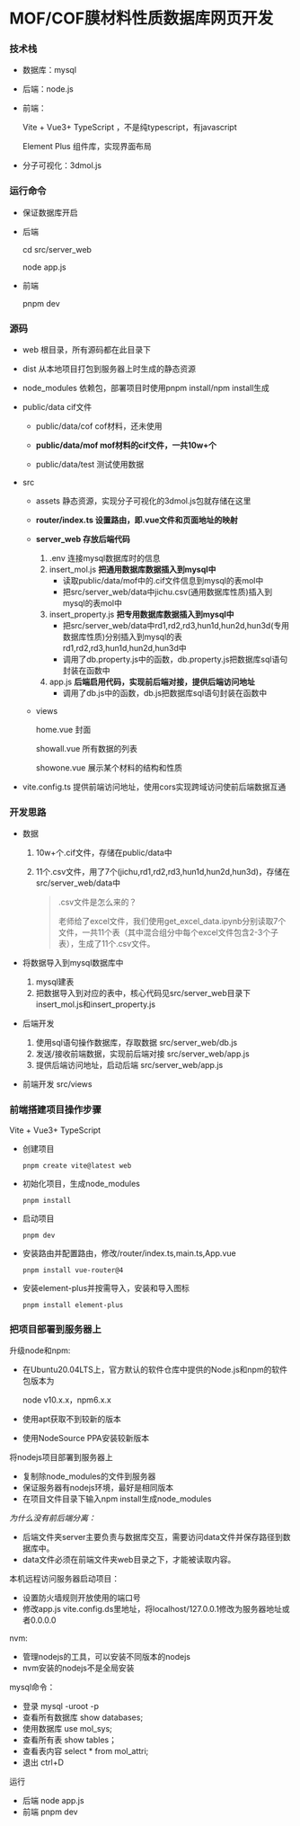 # MOF/COF膜材料性质数据库网页开发



### 技术栈

- 数据库：mysql

- 后端：node.js

- 前端：

  Vite + Vue3+ TypeScript ，不是纯typescript，有javascript

  Element Plus 组件库，实现界面布局

- 分子可视化：3dmol.js



### **运行命令**

- 保证数据库开启

- 后端 

  cd src/server_web

  node app.js

- 前端 

  pnpm dev




### 源码

- web  根目录，所有源码都在此目录下

- dist 从本地项目打包到服务器上时生成的静态资源

- node_modules 依赖包，部署项目时使用pnpm install/npm install生成

- public/data  cif文件

  - public/data/cof cof材料，还未使用

  - **public/data/mof mof材料的cif文件，一共10w+个**

  - public/data/test 测试使用数据

- src

  - assets 静态资源，实现分子可视化的3dmol.js包就存储在这里

  - **router/index.ts 设置路由，即.vue文件和页面地址的映射**

  - **server_web 存放后端代码**

    1. .env 连接mysql数据库时的信息
    2. insert_mol.js **把通用数据库数据插入到mysql中**
       - 读取public/data/mof中的.cif文件信息到mysql的表mol中
       - 把src/server_web/data中jichu.csv(通用数据库性质)插入到mysql的表mol中
    3. insert_property.js **把专用数据库数据插入到mysql中**
       - 把src/server_web/data中rd1,rd2,rd3,hun1d,hun2d,hun3d(专用数据库性质)分别插入到mysql的表rd1,rd2,rd3,hun1d,hun2d,hun3d中
       - 调用了db.property.js中的函数，db.property.js把数据库sql语句封装在函数中
    4. app.js **后端启用代码，实现前后端对接，提供后端访问地址**
       - 调用了db.js中的函数，db.js把数据库sql语句封装在函数中

  - views

    home.vue 封面

    showall.vue 所有数据的列表

    showone.vue 展示某个材料的结构和性质

- vite.config.ts 提供前端访问地址，使用cors实现跨域访问使前后端数据互通



### 开发思路

- 数据

  1. 10w+个.cif文件，存储在public/data中

  2. 11个.csv文件，用了7个(jichu,rd1,rd2,rd3,hun1d,hun2d,hun3d)，存储在src/server_web/data中

     > .csv文件是怎么来的？
     >
     > 老师给了excel文件，我们使用get_excel_data.ipynb分别读取7个文件，一共11个表（其中混合组分中每个excel文件包含2-3个子表），生成了11个.csv文件。

- 将数据导入到mysql数据库中

  1. mysql建表
  2. 把数据导入到对应的表中，核心代码见src/server_web目录下insert_mol.js和insert_property.js

- 后端开发

  1. 使用sql语句操作数据库，存取数据  src/server_web/db.js
  2. 发送/接收前端数据，实现前后端对接 src/server_web/app.js
  3. 提供后端访问地址，启动后端       src/server_web/app.js

- 前端开发 src/views



### 前端搭建项目操作步骤

Vite + Vue3+ TypeScript

- 创建项目

  ```
  pnpm create vite@latest web
  ```

- 初始化项目，生成node_modules

  ```
  pnpm install
  ```

- 启动项目 

  ```
  pnpm dev
  ```

- 安装路由并配置路由，修改/router/index.ts,main.ts,App.vue

  ```
  pnpm install vue-router@4
  ```

- 安装element-plus并按需导入，安装和导入图标

  ```
  pnpm install element-plus
  ```



### 把项目部署到服务器上

升级node和npm:

- 在Ubuntu20.04LTS上，官方默认的软件仓库中提供的Node.js和npm的软件包版本为

  node v10.x.x，npm6.x.x

- 使用apt获取不到较新的版本

- 使用NodeSource PPA安装较新版本

将nodejs项目部署到服务器上

- 复制除node_modules的文件到服务器
- 保证服务器有nodejs环境，最好是相同版本
- 在项目文件目录下输入npm install生成node_modules

*为什么没有前后端分离：*

- 后端文件夹server主要负责与数据库交互，需要访问data文件并保存路径到数据库中。
- data文件必须在前端文件夹web目录之下，才能被读取内容。

本机远程访问服务器启动项目：

- 设置防火墙规则开放使用的端口号
- 修改app.js vite.config.ds里地址，将localhost/127.0.0.1修改为服务器地址或者0.0.0.0

nvm:

- 管理nodejs的工具，可以安装不同版本的nodejs
- nvm安装的nodejs不是全局安装

mysql命令：

- 登录 mysql -uroot -p
- 查看所有数据库 show databases;
- 使用数据库 use mol_sys;
- 查看所有表 show tables；
- 查看表内容 select * from mol_attri;
- 退出 ctrl+D

运行

- 后端 node app.js
- 前端 pnpm dev





